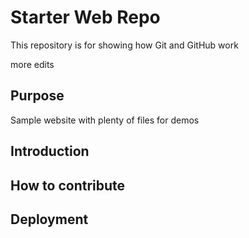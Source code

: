 # Starter Web Repo

This repository is for showing how Git and GitHub work

more edits
## Purpose

Sample website with plenty of files for demos

## Introduction

## How to contribute

## Deployment